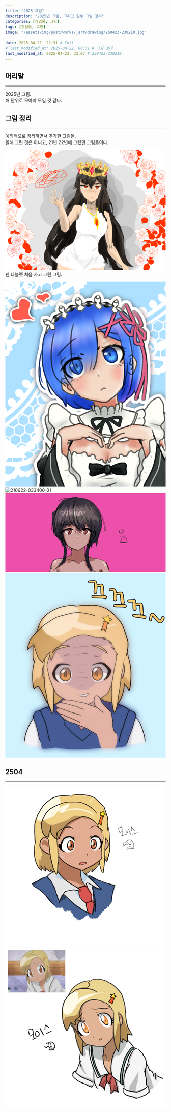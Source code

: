 ```yaml
---
title: "2025 그림"
description: "2025년 그림, 그리고 일부 그림 정리"
categories: [작업물, 그림]
tags: [작업물, 그림]
image: "/assets/img/post/works/_art/drawing/250423-230210.jpg"

date: 2025-04-21. 22:31 # Init
# last_modified_at: 2025-04-22. 06:31 # 그림 정리
last_modified_at: 2025-04-23. 23:07 # 250423-230210
---
```


## 머리말

---

2025년 그림.  
해 단위로 모아야 모일 것 같다.  

## 그림 정리

---

예외적으로 정리하면서 추가한 그림들.  
올해 그린 것은 아니고, 21년 22년에 그렸던 그림들이다.  

![210604-194400](/assets/img/post/works/_art/drawing/210604-194400.png)
펜 타블렛 처음 사고 그린 그림.  

![210622-033400](/assets/img/post/works/_art/drawing/210622-033400.png)
![210622-033400_01](/assets/img/post/works/_art/drawing/210622-033400_01.png)
![221201-061900](/assets/img/post/works/_art/drawing/221201-061900.png)
![221204-023800](/assets/img/post/works/_art/drawing/221204-023800.png)

## 2504

---

![250421-221939](/assets/img/post/works/_art/drawing/250421-221939.jpg)
![250423-230210](/assets/img/post/works/_art/drawing/250423-230210.jpg)
